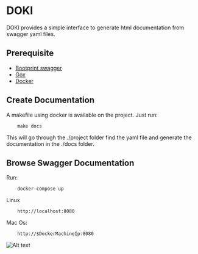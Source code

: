 # DOKI

DOKI provides a simple interface to generate html documentation from swagger yaml files.

## Prerequisite
- [Bootprint swagger](https://github.com/nknapp/bootprint-swagger)
- [Gox](https://github.com/mitchellh/gox)
- [Docker](https://docs.docker.com/)

## Create Documentation
A makefile using docker is available on the project.
Just run:
```
    make docs
```
This will go through the ./project folder find the yaml file and generate the documentation in the ./docs folder.

## Browse Swagger Documentation
Run:
```
	docker-compose up
```
Linux
```
    http://localhost:8080
```
Mac Os:
```
	http://$DockerMachineIp:8080
```

![Alt text](test.png "Doc")
